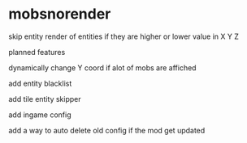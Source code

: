 # mobsnorender
skip entity render of entities if they are higher or lower value in X Y Z 


planned features

dynamically change Y coord if alot of mobs are affiched

add entity blacklist

add tile entity skipper

add ingame config

add a way to auto delete old config if the mod get updated
